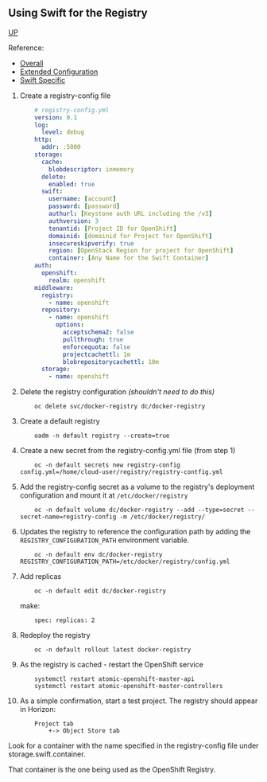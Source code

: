 ## Using Swift for the Registry
[UP](OpenShift.html)

Reference:
 -  [Overall](https://access.redhat.com/documentation/en-us/openshift_container_platform/3.5/html/installation_and_configuration/setting-up-the-registry)
 -  [Extended Configuration](https://access.redhat.com/documentation/en-us/openshift_container_platform/3.5/html/installation_and_configuration/setting-up-the-registry#install-config-registry-extended-configuration)
 -  [Swift Specific](https://docs.docker.com/registry/storage-drivers/swift/)

 1. Create a registry-config file
    ```yaml
        # registry-config.yml
        version: 0.1
        log:
          level: debug
        http:
          addr: :5000
        storage:
          cache:
            blobdescriptor: inmemory
          delete:
            enabled: true
          swift:
            username: [account]
            password: [password]
            authurl: [Keystone auth URL including the /v3]
            authversion: 3
            tenantid: [Project ID for OpenShift]
            domainid: [domainid for Project for OpenShift]
            insecureskipverify: true
            region: [OpenStack Region for project for OpenShift]
            container: [Any Name for the Swift Container]
        auth:
          openshift:
            realm: openshift
        middleware:
          registry:
            - name: openshift
          repository:
            - name: openshift
              options:
                acceptschema2: false
                pullthrough: true
                enforcequota: false
                projectcachettl: 1m
                blobrepositorycachettl: 10m
          storage:
            - name: openshift
    ```
 1. Delete the registry configuration *(shouldn't need to do this)*
    ```shell
        oc delete svc/docker-registry dc/docker-registry
    ```
 1. Create a default registry
    ```shell	
        oadm -n default registry --create=true
    ```
 1. Create a new secret from the registry-config.yml file (from step 1)
    ```shell
        oc -n default secrets new registry-config config.yml=/home/cloud-user/registry/registry-contfig.yml
    ```
 1. Add the registry-config secret as a volume to the registry's deployment configuration 
    and mount it at `/etc/docker/registry`
    ```shell
        oc -n default volume dc/docker-registry --add --type=secret --secret-name=registry-config -m /etc/docker/registry/
    ```
 1. Updates the registry to reference the configuration path by adding 
    the `REGISTRY_CONFIGURATION_PATH` environment variable.
    ```shell
        oc -n default env dc/docker-registry REGISTRY_CONFIGURATION_PATH=/etc/docker/registry/config.yml
    ```
 1. Add replicas
    ```shell
        oc -n default edit dc/docker-registry
    ```
    make:
    ```shell
        spec: replicas: 2
    ```
 1. Redeploy the registry
    ```shell
        oc -n default rollout latest docker-registry
    ```
 1. As the registry is cached - restart the OpenShift service
    ```shell
        systemctl restart atomic-openshift-master-api
        systemctl restart atomic-openshift-master-controllers
    ```
 1. As a simple confirmation, start a test project.  The registry should appear in Horizon:
    ```shell
        Project tab
            +-> Object Store tab
    ```     

Look for a container with the name specified in the registry-config file under storage.swift.container.

That container is the one being used as the OpenShift Registry.
